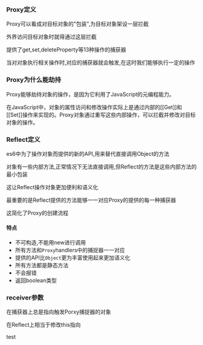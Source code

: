 ### Proxy定义

Proxy可以看成对目标对象的"包装",为目标对象架设一层拦截

外界访问目标对象时就得通过这层拦截

提供了get,set,deleteProperty等13种操作的捕获器

当对对象执行相关操作时,对应的捕获器就会触发,在这时我们能够执行一定的操作

### Proxy为什么能劫持

Proxy能够劫持对象的操作，是因为它利用了JavaScript的元编程能力。

在JavaScript中，对象的属性访问和修改操作实际上是通过内部的[[Get]]和[[Set]]操作来实现的。Proxy对象通过重写这些内部操作，可以拦截并修改对目标对象的操作。

### Reflect定义

es6中为了操作对象而提供的新的API,用来替代直接调用Object的方法

对象有一些内部方法,正常情况下无法直接调用,但Reflect的方法是这些内部方法的最小包装

这让Reflect操作对象更加便利和语义化

最重要的是Reflect提供的方法能够一一对应Proxy的提供的每一种捕获器

这简化了Proxy的创建流程

#### 特点

- 不可构造,不能用new进行调用
- 所有方法和`Proxy`handlers中的捕捉器一一对应
- 提供的API比`Object`更为丰富使用起来更加语义化
- 所有方法都是静态方法
- 不会报错
- 返回boolean类型

### receiver参数

在捕获器上总是指向触发Porxy捕捉器的对象

在Reflect上相当于修改this指向



test
